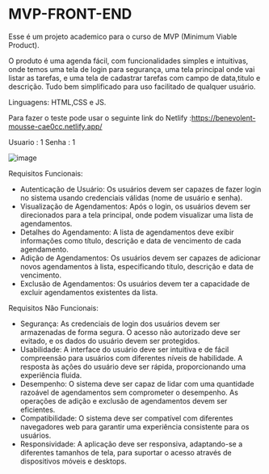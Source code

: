 # MVP-FRONT-END

Esse é um projeto academico para o curso de MVP (Minimum Viable Product).

O produto é uma agenda fácil, com funcionalidades simples e intuitivas, onde temos uma tela de login para segurança, uma tela principal onde vai listar as tarefas, e uma tela de cadastrar tarefas com campo de data,titulo e descrição. Tudo bem simplificado para uso facilitado de qualquer usuário.

Linguagens: HTML,CSS e JS.

Para fazer o teste pode usar o seguinte link do Netlify :https://benevolent-mousse-cae0cc.netlify.app/

Usuario : 1
Senha : 1

![image](https://github.com/jeannRezende/MVP-FRONT-END/assets/153687761/c2a30d06-decc-4be8-adf7-e20111ecb6be)


Requisitos Funcionais:
- Autenticação de Usuário:
Os usuários devem ser capazes de fazer login no sistema usando credenciais válidas (nome de usuário e senha).
- Visualização de Agendamentos:
Após o login, os usuários devem ser direcionados para a tela principal, onde podem visualizar uma lista de agendamentos.
- Detalhes do Agendamento:
A lista de agendamentos deve exibir informações como título, descrição e data de vencimento de cada agendamento.
- Adição de Agendamentos:
Os usuários devem ser capazes de adicionar novos agendamentos à lista, especificando título, descrição e data de vencimento.
- Exclusão de Agendamentos:
Os usuários devem ter a capacidade de excluir agendamentos existentes da lista.

Requisitos Não Funcionais:
- Segurança:
As credenciais de login dos usuários devem ser armazenadas de forma segura.
O acesso não autorizado deve ser evitado, e os dados do usuário devem ser protegidos.
- Usabilidade:
A interface do usuário deve ser intuitiva e de fácil compreensão para usuários com diferentes níveis de habilidade.
A resposta às ações do usuário deve ser rápida, proporcionando uma experiência fluida.
- Desempenho:
O sistema deve ser capaz de lidar com uma quantidade razoável de agendamentos sem comprometer o desempenho.
As operações de adição e exclusão de agendamentos devem ser eficientes.
- Compatibilidade:
O sistema deve ser compatível com diferentes navegadores web para garantir uma experiência consistente para os usuários.
- Responsividade:
A aplicação deve ser responsiva, adaptando-se a diferentes tamanhos de tela, para suportar o acesso através de dispositivos móveis e desktops.


